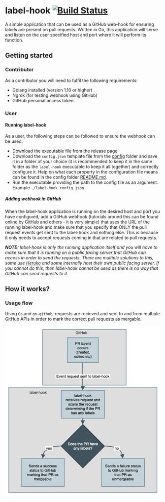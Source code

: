 # label-hook [![Build Status](https://travis-ci.com/ChrisJBurns/label-hook.svg?branch=master)](https://travis-ci.com/ChrisJBurns/label-hook)
A simple application that can be used as a GitHub web-hook for ensuring labels are present on pull requests. Written in Go, this application will serve and listen on the user specified host and port where it will perform its function.

## Getting started
### Contributor
As a contributor you will need to fulfil the following requirements:
- Golang installed (version 1.10 or higher)
- Ngrok (for testing webhook using GitHub)
- GitHub personal access token

### User
#### Running label-hook
As a user, the following steps can be followed to ensure the webhook can be used:
- Download the executable file from the release page
- Download the `config.json` template file from the [config](config/) folder and save it in a folder of your choice (it is recommended to keep it in the same folder as the `label-hook` executable to keep it all together) and correctly configure it. Help on what each property in the configuration file means can be found in the config folder [README.md](config/README.md).
- Run the executable providing the path to the config file as an argument. Example `./label-hook config.json`

##### Adding webhook in GitHub
When the label-hook application is running on the desired host and port you have configured, add a GitHub webhook (tutorials around this can be found online by GitHub and others - it is very simple) that uses the URL of the running label-hook and make sure that you specify that ONLY the pull request events get sent to the label-hook and nothing else. This is because it only needs to accept requests coming in that are related to pull requests.

_**NOTE:** label-hook is only the running application itself and you will have to make sure that it is running on a public facing server that GitHub can access in order to send the requests. There are multiple solutions to this, some use [Heruko](https://www.heroku.com/) and some internally host their own public facing server. If you cannot do this, then label-hook cannot be used as there is no way that GitHub can send requests to it._

## How it works?
### Usage flow
Using `Go` and `go-github`, requests are recieved and sent to and from multiple GitHub APIs in order to mark the correct pull requests as mergable.

<img align="left" src="label-hook-flow-diagram.png"><br clear="left">
